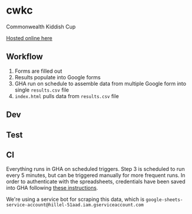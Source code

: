 # cwkc

Commonwealth Kiddish Cup

[Hosted online here](https://msaperst.github.io/cwkc-v2/)

## Workflow

1. Forms are filled out
2. Results populate into Google forms
3. GHA run on schedule to assemble data from multiple Google form into single `results.csv` file
4. `index.html` pulls data from `results.csv` file

## Dev

## Test

## CI

Everything runs in GHA on scheduled triggers. Step 3
is scheduled to run every 5 minutes, but can be triggered
manually for more frequent runs. In order to authenticate
with the spreadsheets, credentials have been saved into GHA
following [these instructions](https://docs.gspread.org/en/v6.1.3/oauth2.html#for-bots-using-service-account).

We're using a service bot for scraping this data, which is
`google-sheets-service-account@hillel-51aad.iam.gserviceaccount.com`